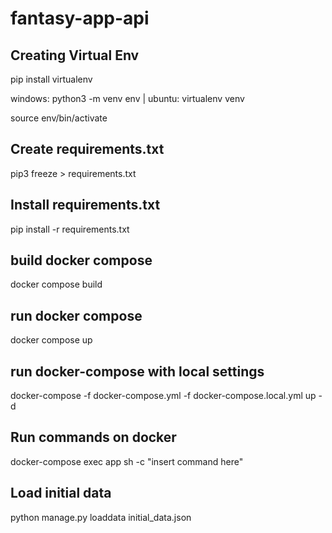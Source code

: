 # fantasy-app-api

## Creating Virtual Env
pip install virtualenv

windows: python3 -m venv env | ubuntu: virtualenv venv

source env/bin/activate

## Create requirements.txt
pip3 freeze > requirements.txt

## Install requirements.txt
pip install -r requirements.txt

## build docker compose
docker compose build

## run docker compose
docker compose up

## run docker-compose with local settings
docker-compose -f docker-compose.yml -f docker-compose.local.yml up -d

## Run commands on docker
docker-compose exec app sh -c "insert command here"

## Load initial data
python manage.py loaddata initial_data.json